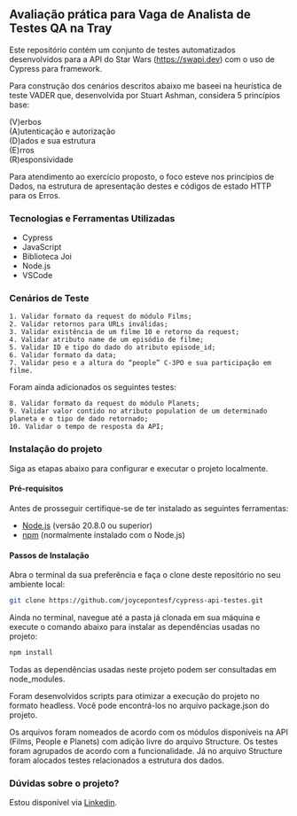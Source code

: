 ## Avaliação prática para Vaga de Analista de Testes QA na Tray

Este repositório contém um conjunto de testes automatizados desenvolvidos para a API do Star Wars (https://swapi.dev) com o uso de Cypress para framework. 

Para construção dos cenários descritos abaixo me baseei na heurística de teste VADER que, desenvolvida por Stuart Ashman, considera 5 princípios base:

(V)erbos 
<br> (A)utenticação e autorização 
<br> (D)ados e sua estrutura
<br> (E)rros
<br> (R)esponsividade

Para atendimento ao exercício proposto, o foco esteve nos princípios de Dados, na estrutura de apresentação destes e códigos de estado HTTP para os Erros.

### Tecnologias e Ferramentas Utilizadas

- Cypress
- JavaScript
- Biblioteca Joi
- Node.js
- VSCode

### Cenários de Teste

    1. Validar formato da request do módulo Films;
    2. Validar retornos para URLs inválidas;
    3. Validar existência de um filme 10 e retorno da request;
    4. Validar atributo name de um episódio de filme;
    5. Validar ID e tipo do dado do atributo episode_id;
    6. Validar formato da data;
    7. Validar peso e a altura do “people” C-3PO e sua participação em filme.

Foram ainda adicionados os seguintes testes:

    8. Validar formato da request do módulo Planets;
    9. Validar valor contido no atributo population de um determinado planeta e o tipo de dado retornado;
    10. Validar o tempo de resposta da API;

### Instalação do projeto

Siga as etapas abaixo para configurar e executar o projeto localmente.

#### Pré-requisitos

Antes de prosseguir certifique-se de ter instalado as seguintes ferramentas:

- [Node.js](https://nodejs.org/) (versão 20.8.0 ou superior)
- [npm](https://www.npmjs.com/) (normalmente instalado com o Node.js)

#### Passos de Instalação

Abra o terminal da sua preferência e faça o clone deste repositório no seu ambiente local:

```bash
git clone https://github.com/joycepontesf/cypress-api-testes.git
```

Ainda no terminal, navegue até a pasta já clonada em sua máquina e execute o comando abaixo para instalar as dependências usadas no projeto:

```bash
npm install
```

Todas as dependências usadas neste projeto podem ser consultadas em node_modules.

Foram desenvolvidos scripts para otimizar a execução do projeto no formato headless. Você pode encontrá-los no arquivo package.json do projeto.

Os arquivos foram nomeados de acordo com os módulos disponíveis na API (Films, People e Planets) com adição livre do arquivo Structure. Os testes foram agrupados de acordo com a funcionalidade. Já no arquivo Structure foram alocados testes relacionados a estrutura dos dados.

### Dúvidas sobre o projeto? 
Estou disponível via [Linkedin](https://www.linkedin.com/in/joycepontes/).
